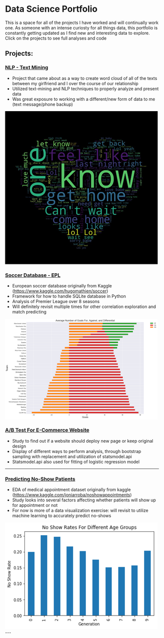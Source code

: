 # Data Science Portfolio

This is a space for all of the projects I have worked and will continually work one. As someone with an intense curiosty for all things data, this portfolio is constantly getting updated as I find new and interesting data to explore. Click on the projects to see full analyses and code

## Projects:

### [NLP - Text Mining](https://github.com/EricArthur/Data-Science-Portfolio/blob/master/NLP%20Text%20Mining/NLP%20-%20Text%20Mining.ipynb)
* Project that came about as a way to create word cloud of all of the texts between my girlfriend and I over the course of our relationship
* Utilized text-mining and NLP techniques to properly analyze and present data
* Was great exposure to working with a different/new form of data to me (text message/phone backup)
<img src="NLP%20Text%20Mining/Word%20Cloud.jpg" width="500">

### [Soccer Database - EPL](https://github.com/EricArthur/Data-Science-Portfolio/blob/master/Soccer%20Database/Soccer%20Database%20-%20EDA.ipynb)
* European soccer database originally from Kaggle (https://www.kaggle.com/hugomathien/soccer)
* Framework for how to handle SQLite database in Python
* Analysis of Premier League over 8 seasons
* Will definitely revisit multiple times for other correlation exploration and match predicting
<img src="Soccer%20Database/Avg%20Num%20of%20GF,%20GA,%20GD.png" width="500">

### [A/B Test For E-Commerce Website](link)
* Study to find out if a website should deploy new page or keep original design
* Display of different ways to perform analysis, through bootstrap sampling with replacement and utilization of statsmodel.api
* Statsmodel.api also used for fitting of logistic regression model

---

### [Predicting No-Show Patients](https://github.com/EricArthur/Data-Science-Portfolio/blob/master/No-Show%20Doctor%20Appointments/Medical%20Appointments.ipynb)
* EDA of medical appointment dataset originally from kaggle (https://www.kaggle.com/joniarroba/noshowappointments)
* Study looks into several factors affecting whether patients will show up for appointment or not
* For now is more of a data visualization exercise: will revisit to utilize machine learning to accurately predict no-shows
<img src="No-Show%20Doctor%20Appointments/No%20Show%20Rates%20For%20Different%20Age%20Groups.png" width="500">
---


